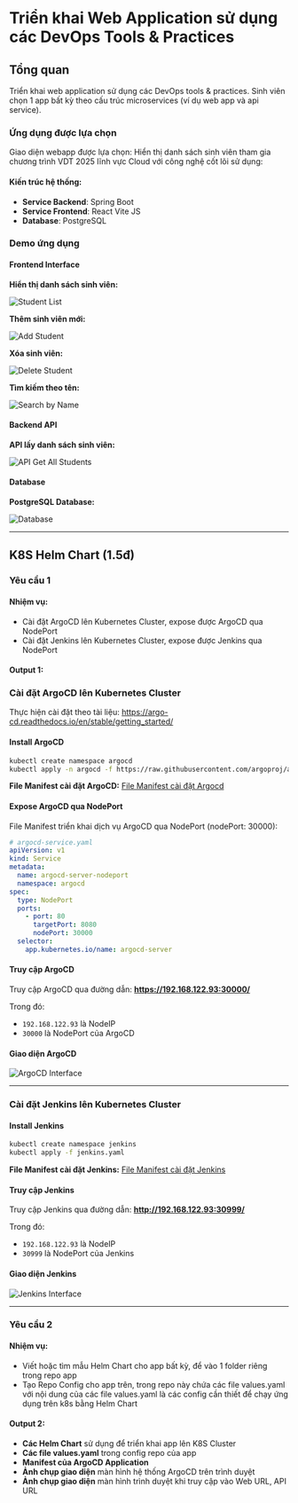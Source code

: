 # Triển khai Web Application sử dụng các DevOps Tools & Practices

## Tổng quan
Triển khai web application sử dụng các DevOps tools & practices. Sinh viên chọn 1 app bất kỳ theo cấu trúc microservices (ví dụ web app và api service).

### Ứng dụng được lựa chọn
Giao diện webapp được lựa chọn: Hiển thị danh sách sinh viên tham gia chương trình VDT 2025 lĩnh vực Cloud với công nghệ cốt lõi sử dụng:

#### Kiến trúc hệ thống:
- **Service Backend**: Spring Boot 
- **Service Frontend**: React Vite JS 
- **Database**: PostgreSQL

### Demo ứng dụng

#### Frontend Interface

**Hiển thị danh sách sinh viên:**

![Student List](images/get_student.png)

**Thêm sinh viên mới:**

![Add Student](images/add_student.png)

**Xóa sinh viên:**

![Delete Student](images/delete_student.png)

**Tìm kiếm theo tên:**

![Search by Name](images/search_by_name.png)

#### Backend API

**API lấy danh sách sinh viên:**

![API Get All Students](images/api_get_all.png)

#### Database

**PostgreSQL Database:**

![Database](images/database.png)

---

## K8S Helm Chart (1.5đ)

### Yêu cầu 1

#### Nhiệm vụ:
- Cài đặt ArgoCD lên Kubernetes Cluster, expose được ArgoCD qua NodePort
- Cài đặt Jenkins lên Kubernetes Cluster, expose được Jenkins qua NodePort

#### Output 1:

### Cài đặt ArgoCD lên Kubernetes Cluster

Thực hiện cài đặt theo tài liệu: https://argo-cd.readthedocs.io/en/stable/getting_started/

#### Install ArgoCD

```bash
kubectl create namespace argocd
kubectl apply -n argocd -f https://raw.githubusercontent.com/argoproj/argo-cd/stable/manifests/install.yaml
```

**File Manifest cài đặt ArgoCD:** [File Manifest cài đặt Argocd](./manifest/install-argocd.yaml)

#### Expose ArgoCD qua NodePort

File Manifest triển khai dịch vụ ArgoCD qua NodePort (nodePort: 30000):

```yaml
# argocd-service.yaml
apiVersion: v1
kind: Service
metadata:
  name: argocd-server-nodeport
  namespace: argocd
spec:
  type: NodePort
  ports:
    - port: 80
      targetPort: 8080
      nodePort: 30000
  selector:
    app.kubernetes.io/name: argocd-server
```

#### Truy cập ArgoCD

Truy cập ArgoCD qua đường dẫn: **https://192.168.122.93:30000/**

Trong đó:
- `192.168.122.93` là NodeIP
- `30000` là NodePort của ArgoCD

#### Giao diện ArgoCD

![ArgoCD Interface](images/argocd.png)

---

### Cài đặt Jenkins lên Kubernetes Cluster

#### Install Jenkins

```bash
kubectl create namespace jenkins
kubectl apply -f jenkins.yaml
```

**File Manifest cài đặt Jenkins:** [File Manifest cài đặt Jenkins](./manifest/jenkins.yaml)

#### Truy cập Jenkins

Truy cập Jenkins qua đường dẫn: **http://192.168.122.93:30999/**

Trong đó:
- `192.168.122.93` là NodeIP  
- `30999` là NodePort của Jenkins

#### Giao diện Jenkins

![Jenkins Interface](images/jenkins.png)

---

### Yêu cầu 2

#### Nhiệm vụ:
- Viết hoặc tìm mẫu Helm Chart cho app bất kỳ, để vào 1 folder riêng trong repo app
- Tạo Repo Config cho app trên, trong repo này chứa các file values.yaml với nội dung của các file values.yaml là các config cần thiết để chạy ứng dụng trên k8s bằng Helm Chart

#### Output 2:
- **Các Helm Chart** sử dụng để triển khai app lên K8S Cluster
- **Các file values.yaml** trong config repo của app  
- **Manifest của ArgoCD Application**
- **Ảnh chụp giao diện** màn hình hệ thống ArgoCD trên trình duyệt
- **Ảnh chụp giao diện** màn hình trình duyệt khi truy cập vào Web URL, API URL